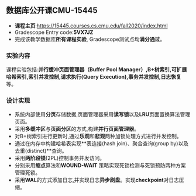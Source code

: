   

## 数据库公开课CMU-15445
   

 - **课程主页**:https://15445.courses.cs.cmu.edu/fall2020/index.html
 - Gradescope Entry code:**5VX7JZ**
 - 完成该教学数据库**所有课程实验**, Gradescope测试点均**满分通过**。

### 实验内容
   课程实验包括:**并行缓冲页面管理器（Buffer Pool Manager）,B+树索引,可扩展哈希索引,索引并发控制,请求执行(Query Execution),事务并发控制,日志恢复**等。

### 设计实现

 - 系统内部使用**分页**存储数据,页面管理器采用**读写锁**以及**LRU**页面置换算法管理页面。
 - 采用**多缓冲区**与**页面分区**的方式,构建**并行页面管理器**。
 - 对B+树索引进行更新时,通过**乐观**和**悲观**两种加锁处理方式进行并发控制。
 - 通过在内存中构建哈希表实现**表连接(hash join)、聚合查询(group by)以及去重(distinct)**查询。
 - 采用**两阶段锁**(2PL)控制事务并发访问。
 - 分别采用**缩点**算法和**WOUND-WAIT** 策略实现死锁检测与死锁预防两种方案管理死锁。
 - 采用**WAL**的方式添加日志,并实现日志**异步刷盘**。实现**checkpoint**对日志压缩。
   